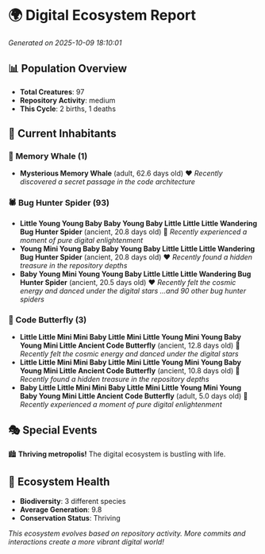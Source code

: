 # 🌍 Digital Ecosystem Report
*Generated on 2025-10-09 18:10:01*

## 📊 Population Overview
- **Total Creatures**: 97
- **Repository Activity**: medium
- **This Cycle**: 2 births, 1 deaths

## 👥 Current Inhabitants

### 🐋 Memory Whale (1)
- **Mysterious Memory Whale** (adult, 62.6 days old) ❤️
  *Recently discovered a secret passage in the code architecture*

### 🕷️ Bug Hunter Spider (93)
- **Little Young Young Baby Baby Young Baby Little Little Little Wandering Bug Hunter Spider** (ancient, 20.8 days old) 💚
  *Recently experienced a moment of pure digital enlightenment*
- **Young Mini Young Baby Baby Young Baby Little Little Little Wandering Bug Hunter Spider** (ancient, 20.8 days old) ❤️
  *Recently found a hidden treasure in the repository depths*
- **Baby Young Mini Young Young Baby Little Little Little Wandering Bug Hunter Spider** (ancient, 20.5 days old) ❤️
  *Recently felt the cosmic energy and danced under the digital stars*
  *...and 90 other bug hunter spiders*

### 🦋 Code Butterfly (3)
- **Little Little Mini Mini Baby Little Mini Little Young Mini Young Baby Young Mini Little Ancient Code Butterfly** (ancient, 12.8 days old) 💛
  *Recently felt the cosmic energy and danced under the digital stars*
- **Little Little Mini Mini Baby Little Mini Little Young Mini Young Baby Young Mini Little Ancient Code Butterfly** (ancient, 10.8 days old) 💛
  *Recently found a hidden treasure in the repository depths*
- **Baby Little Little Mini Mini Baby Little Mini Little Young Mini Young Baby Young Mini Little Ancient Code Butterfly** (adult, 5.0 days old) 💚
  *Recently experienced a moment of pure digital enlightenment*

## 🎭 Special Events

🏙️ **Thriving metropolis!** The digital ecosystem is bustling with life.

## 🔬 Ecosystem Health
- **Biodiversity**: 3 different species
- **Average Generation**: 9.8
- **Conservation Status**: Thriving

*This ecosystem evolves based on repository activity. More commits and interactions create a more vibrant digital world!*